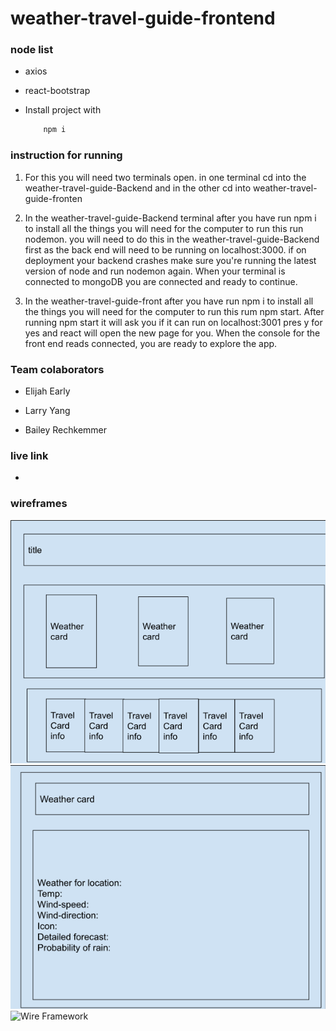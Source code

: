 # weather-travel-guide-frontend


### node list

- axios

- react-bootstrap

- Install project with
    ```bash
        npm i
    ```
### instruction for running

1. For this you will need two terminals open. in one terminal cd into the weather-travel-guide-Backend and in the other cd into weather-travel-guide-fronten

2. In the weather-travel-guide-Backend terminal after you have run npm i to install all the things you will need for the computer to run this run nodemon. you will need to do this in the weather-travel-guide-Backend first as the back end will need to be running on localhost:3000. if on deployment your backend crashes make sure you're running the latest version of node and run nodemon again. When your terminal is connected to mongoDB you are connected and ready to continue.

3. In the weather-travel-guide-front after you have run npm i to install all the things you will need for the computer to run this rum npm start. After running npm start it will ask you if it can run on localhost:3001 pres y for yes and react will open the new page for you. When the console for the front end reads connected, you are ready to explore the app.

### Team colaborators 

- Elijah Early

- Larry Yang

- Bailey Rechkemmer

### live link

- 

### wireframes

![Wire Framework](img\project3_wireframe3.png)
![Wire Framework](img\project3_wireframe2.png)
![Wire Framework](weather-travel-guide-frontend\img\project3_wireframe1.png)
